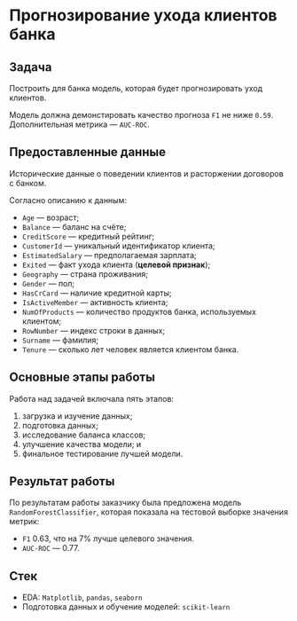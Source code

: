 # Прогнозирование ухода клиентов банка

## Задача

Построить для банка модель, которая будет прогнозировать уход клиентов.

Модель должна демонстировать качество прогноза `F1` не ниже `0.59`. Дополнительная метрика — `AUC-ROC`.

## Предоставленные данные

Исторические данные о поведении клиентов и расторжении договоров с банком.

Согласно описанию к данным:

- `Age` — возраст;
- `Balance` — баланс на счёте;
- `CreditScore` — кредитный рейтинг;
- `CustomerId` — уникальный идентификатор клиента;
- `EstimatedSalary` — предполагаемая зарплата;
- `Exited` — факт ухода клиента (**целевой признак**);
- `Geography` — страна проживания;
- `Gender` — пол;
- `HasCrCard` — наличие кредитной карты;
- `IsActiveMember` — активность клиента;
- `NumOfProducts` — количество продуктов банка, используемых клиентом;
- `RowNumber` — индекс строки в данных;
- `Surname` — фамилия;
- `Tenure` — сколько лет человек является клиентом банка.

## Основные этапы работы

Работа над задачей включала пять этапов:

1. загрузка и изучение данных;
2. подготовка данных;
3. исследование баланса классов; 
4. улучшение качества модели; и
5. финальное тестирование лучшей модели.

## Результат работы

По результатам работы заказчику была предложена модель `RandomForestClassifier`, которая показала на тестовой выборке значения метрик:

- `F1` 0.63, что на 7% лучше целевого значения.
- `AUC-ROC` — 0.77.

## Стек

- EDA: `Matplotlib`, `pandas`, `seaborn`
- Подготовка данных и обучение моделей: `scikit-learn`
